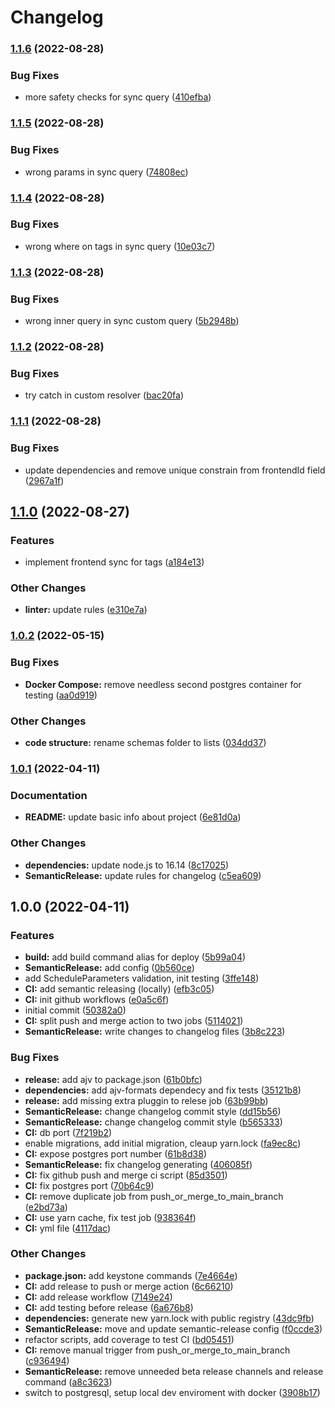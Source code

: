 # Changelog

### [1.1.6](https://github.com/antonin-urban/memorize-facts-be/compare/v1.1.5...v1.1.6) (2022-08-28)


### Bug Fixes

* more safety checks for sync query ([410efba](https://github.com/antonin-urban/memorize-facts-be/commit/410efbad4c832c3191b73f3de60d9044267703bd))

### [1.1.5](https://github.com/antonin-urban/memorize-facts-be/compare/v1.1.4...v1.1.5) (2022-08-28)


### Bug Fixes

* wrong params in sync query ([74808ec](https://github.com/antonin-urban/memorize-facts-be/commit/74808ecd15095b1aba7dc827b635777bf4a00608))

### [1.1.4](https://github.com/antonin-urban/memorize-facts-be/compare/v1.1.3...v1.1.4) (2022-08-28)


### Bug Fixes

* wrong where on tags in sync query ([10e03c7](https://github.com/antonin-urban/memorize-facts-be/commit/10e03c7070d21c5e818d2ea2f9294e6279969df9))

### [1.1.3](https://github.com/antonin-urban/memorize-facts-be/compare/v1.1.2...v1.1.3) (2022-08-28)


### Bug Fixes

* wrong inner query in sync custom query ([5b2948b](https://github.com/antonin-urban/memorize-facts-be/commit/5b2948bd9ac0398ab03e205a165cb5964d51119e))

### [1.1.2](https://github.com/antonin-urban/memorize-facts-be/compare/v1.1.1...v1.1.2) (2022-08-28)


### Bug Fixes

* try catch in custom resolver ([bac20fa](https://github.com/antonin-urban/memorize-facts-be/commit/bac20fad02e8f2bf6c77b994e707d8e9734de9da))

### [1.1.1](https://github.com/antonin-urban/memorize-facts-be/compare/v1.1.0...v1.1.1) (2022-08-28)


### Bug Fixes

* update dependencies and remove unique constrain from frontendId field ([2967a1f](https://github.com/antonin-urban/memorize-facts-be/commit/2967a1f3a9885faa6ef721ce8d03fd87ce21b0fb))

## [1.1.0](https://github.com/antonin-urban/memorize-facts-be/compare/v1.0.2...v1.1.0) (2022-08-27)


### Features

* implement frontend sync for tags ([a184e13](https://github.com/antonin-urban/memorize-facts-be/commit/a184e13d5eedb4d31949b8a08929decacec94479))


### Other Changes

* **linter:** update rules ([e310e7a](https://github.com/antonin-urban/memorize-facts-be/commit/e310e7a3b119081f4cceeb5320772a9394b483a8))

### [1.0.2](https://github.com/antonin-urban/memorize-facts-be/compare/v1.0.1...v1.0.2) (2022-05-15)


### Bug Fixes

* **Docker Compose:** remove needless second postgres container for testing ([aa0d919](https://github.com/antonin-urban/memorize-facts-be/commit/aa0d9195d85ed925ffd4e0368f6f96bc8f849123))


### Other Changes

* **code structure:** rename schemas folder to lists ([034dd37](https://github.com/antonin-urban/memorize-facts-be/commit/034dd37117e9801bd822bfb87690b9e07f570645))

### [1.0.1](https://github.com/antonin-urban/memorize-facts-be/compare/v1.0.0...v1.0.1) (2022-04-11)


### Documentation

* **README:** update basic info about project ([6e81d0a](https://github.com/antonin-urban/memorize-facts-be/commit/6e81d0a5e4c762fe1e3bf1cd627314412bbfd3ce))


### Other Changes

* **dependencies:** update node.js to 16.14 ([8c17025](https://github.com/antonin-urban/memorize-facts-be/commit/8c170257f23e167cd9c5e92372da45fe7da75f68))
* **SemanticRelease:** update rules for changelog ([c5ea609](https://github.com/antonin-urban/memorize-facts-be/commit/c5ea60973160a9b00e0997f683736187846e703c))

## 1.0.0 (2022-04-11)


### Features

* **build:** add build command alias for deploy ([5b99a04](https://github.com/antonin-urban/memorize-facts-be/commit/5b99a0445b3005633ad68f6cef999841461e3630))
* **SemanticRelease:** add config ([0b560ce](https://github.com/antonin-urban/memorize-facts-be/commit/0b560ceb3d8edfb264c395f3e8374e89f34772b9))
* add ScheduleParameters validation, init testing ([3ffe148](https://github.com/antonin-urban/memorize-facts-be/commit/3ffe1480f085e657abd780587f6156c91d92c0c4))
* **CI:** add semantic releasing (locally) ([efb3c05](https://github.com/antonin-urban/memorize-facts-be/commit/efb3c05c77f34f0d751405fd9872ad06c1a4fb11))
* **CI:** init github workflows ([e0a5c6f](https://github.com/antonin-urban/memorize-facts-be/commit/e0a5c6fc8a276f2b8bf56d10ee8154b83b380da5))
* initial commit ([50382a0](https://github.com/antonin-urban/memorize-facts-be/commit/50382a0ddeae564f82eb0710cd09a45fa7ae374f))
* **CI:** split push and merge action to two jobs ([5114021](https://github.com/antonin-urban/memorize-facts-be/commit/51140213402f5e1b800bb19289fa3382291e8347))
* **SemanticRelease:** write changes to changelog files ([3b8c223](https://github.com/antonin-urban/memorize-facts-be/commit/3b8c2233fae42d2eb4842aa5b1522e842571a4d0))


### Bug Fixes

* **release:** add ajv to package.json ([61b0bfc](https://github.com/antonin-urban/memorize-facts-be/commit/61b0bfc7742b2cc71585ad8b80130b7a550e45ed))
* **dependencies:** add ajv-formats dependecy and fix tests ([35121b8](https://github.com/antonin-urban/memorize-facts-be/commit/35121b890ef85074bc652ab11f2d465c69db1e4f))
* **release:** add missing extra pluggin to relese job ([63b99bb](https://github.com/antonin-urban/memorize-facts-be/commit/63b99bb032ad55320ddcbca98bc62db50d0168ec))
* **SemanticRelease:** change changelog commit style ([dd15b56](https://github.com/antonin-urban/memorize-facts-be/commit/dd15b5602afed388fba74bbc9972598ddecd337b))
* **SemanticRelease:** change changelog commit style ([b565333](https://github.com/antonin-urban/memorize-facts-be/commit/b56533396633054c70ded131661e58db786fa3ed))
* **CI:** db port ([7f219b2](https://github.com/antonin-urban/memorize-facts-be/commit/7f219b21fc4487335c6d9d64141b03a9f9db85c0))
* enable migrations, add initial migration, cleaup yarn.lock ([fa9ec8c](https://github.com/antonin-urban/memorize-facts-be/commit/fa9ec8c0ae75020cf1133011e3a3871dcb01e8fc))
* **CI:** expose postgres port number ([61b8d38](https://github.com/antonin-urban/memorize-facts-be/commit/61b8d3895223bd6cfab250949a5860db8c0883d3))
* **SemanticRelease:** fix changelog generating ([406085f](https://github.com/antonin-urban/memorize-facts-be/commit/406085f7b1d17f9e9581794e7e4d6503c0b44bf1))
* **CI:** fix github push and merge ci script ([85d3501](https://github.com/antonin-urban/memorize-facts-be/commit/85d35017479638c5bc558d822724bdb0c86e7993))
* **CI:** fix postgres port ([70b64c9](https://github.com/antonin-urban/memorize-facts-be/commit/70b64c9d236c24547a4cbf9630813c4d8e3f55cb))
* **CI:** remove duplicate job from push_or_merge_to_main_branch ([e2bd73a](https://github.com/antonin-urban/memorize-facts-be/commit/e2bd73a94ff081dee3a7a352f76fdb1e501dca51))
* **CI:** use yarn cache, fix test job ([938364f](https://github.com/antonin-urban/memorize-facts-be/commit/938364f6f3181f6fda5f037a55173ceedb8d5464))
* **CI:** yml file ([4117dac](https://github.com/antonin-urban/memorize-facts-be/commit/4117dac59688248db5313abea3ff62b878f43f7d))


### Other Changes

* **package.json:** add keystone commands ([7e4664e](https://github.com/antonin-urban/memorize-facts-be/commit/7e4664e122e9da5ee1c84bb641ff3e3a6e7b962d))
* **CI:** add release to push or merge action ([6c66210](https://github.com/antonin-urban/memorize-facts-be/commit/6c66210dfffed44b3b0432091ab87a88d1a5755c))
* **CI:** add release workflow ([7149e24](https://github.com/antonin-urban/memorize-facts-be/commit/7149e243d5d85b0c272d2a47f56e0c0f0378d174))
* **CI:** add testing before release ([6a676b8](https://github.com/antonin-urban/memorize-facts-be/commit/6a676b8fe21a9f24ef5e6b0f79148a14e48cd9c0))
* **dependencies:** generate new yarn.lock with public registry ([43dc9fb](https://github.com/antonin-urban/memorize-facts-be/commit/43dc9fb1aa82a0dcbe002935fff9270d71e3e47c))
* **SemanticRelease:** move and update semantic-release config ([f0ccde3](https://github.com/antonin-urban/memorize-facts-be/commit/f0ccde31cca4015d55a087617e90d99198893da3))
* refactor scripts, add coverage to test CI ([bd05451](https://github.com/antonin-urban/memorize-facts-be/commit/bd0545129a78dac3fab4eef90569971fff81a3c1))
* **CI:** remove manual trigger from push_or_merge_to_main_branch ([c936494](https://github.com/antonin-urban/memorize-facts-be/commit/c9364942ecd9592e99d50751dc866aa60d70b2a8))
* **SemanticRelease:** remove unneeded beta release channels and release command ([a8c3623](https://github.com/antonin-urban/memorize-facts-be/commit/a8c362362d1ca6a9cc2da7b25189c6065d8b6d25))
* switch to postgresql, setup local dev enviroment with docker ([3908b17](https://github.com/antonin-urban/memorize-facts-be/commit/3908b17286d328da26627cbe6360ce543d16c073))
